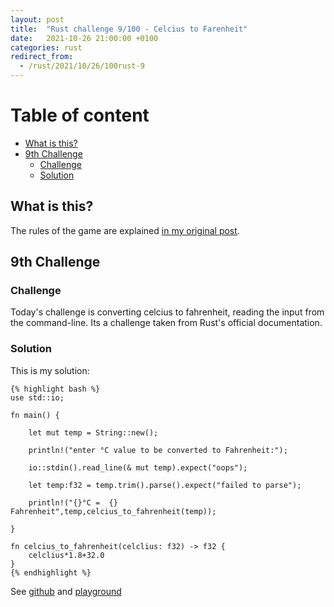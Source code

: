 ```yaml
---
layout: post
title:  "Rust challenge 9/100 - Celcius to Farenheit"
date:   2021-10-26 21:00:00 +0100
categories: rust
redirect_from:
  - /rust/2021/10/26/100rust-9
---
```



#  Table of content
<!-- MarkdownTOC autolink="true" -->

- [What is this?](#what-is-this)
- [9th Challenge](#9th-challenge)
	- [Challenge](#challenge)
	- [Solution](#solution)

<!-- /MarkdownTOC -->

## What is this?

The rules of the game are explained [in my original post](https://maebli.github.io/rust/2021/10/18/100rust.html).

## 9th Challenge
### Challenge

Today's challenge is converting celcius to fahrenheit, reading the input from the command-line. Its a challenge taken from Rust's official documentation. 

### Solution

This is my solution: 

	{% highlight bash %}
	use std::io;

	fn main() {

	    let mut temp = String::new();

	    println!("enter °C value to be converted to Fahrenheit:");

	    io::stdin().read_line(& mut temp).expect("oops");

	    let temp:f32 = temp.trim().parse().expect("failed to parse");

	    println!("{}°C =  {} Fahrenheit",temp,celcius_to_fahrenheit(temp));

	}

	fn celcius_to_fahrenheit(celclius: f32) -> f32 {
	    celclius*1.8+32.0
	}
	{% endhighlight %}



See [github](https://github.com/maebli/100rustsnippets/tree/master/celcius2fahrenheit) and [playground](https://play.rust-lang.org/?version=stable&mode=debug&edition=2021&gist=cd5d5c3fe7214b2a716d002551bad226)
